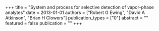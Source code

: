 +++
title = "System and process for selective detection of vapor-phase analytes"
date = 2013-01-01
authors = ["Robert G Ewing", "David A Atkinson", "Brian H Clowers"]
publication_types = ["0"]
abstract = ""
featured = false
publication = ""
+++

